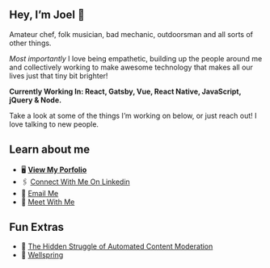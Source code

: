 ## Hey, I’m Joel 👋

Amateur chef, folk musician, bad mechanic, outdoorsman and all sorts of other things. 

*Most importantly* I love being empathetic, building up the people around me and collectively working to make awesome technology that makes all our lives just that tiny bit brighter! 

**Currently Working In: React, Gatsby, Vue, React Native, JavaScript, jQuery & Node.**

Take a look at some of the things I’m working on below, or just reach out! I love talking to new people. 


## Learn about me
- 🖥️ **[View My Porfolio](http://joel-oe-lacey.com/)**
- 🖇️ [Connect With Me On Linkedin](https://www.linkedin.com/in/joellacey/)
- 📧 [Email Me](mailto:joellacey@gmail.com)
- 🤝 [Meet With Me](https://calendly.com/joellaceybusiness/lets-chat)


## Fun Extras
- 📝 [The Hidden Struggle of Automated Content Moderation](https://medium.com/swlh/semantics-the-hidden-struggle-of-automated-content-moderation-3ddf4a47729a)
- 🎵 [Wellspring](https://soundcloud.com/joel-lacey-201543721/wellspring)

<!--
**joel-oe-lacey/joel-oe-lacey** is a ✨ _special_ ✨ repository because its `README.md` (this file) appears on your GitHub profile.

Here are some ideas to get you started:

- 🔭 I’m currently working on ...
- 🌱 I’m currently learning ...
- 👯 I’m looking to collaborate on ...
- 🤔 I’m looking for help with ...
- 💬 Ask me about ...
- 📫 How to reach me: ...
- 😄 Pronouns: ...
- ⚡ Fun fact: ...
-->
